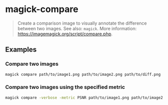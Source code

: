 # magick-compare

> Create a comparison image to visually annotate the difference between two images. See also: `magick`. More information: <https://imagemagick.org/script/compare.php>.

## Examples

### Compare two images

```bash
magick compare path/to/image1.png path/to/image2.png path/to/diff.png
```

### Compare two images using the specified metric

```bash
magick compare -verbose -metric PSNR path/to/image1.png path/to/image2.png path/to/diff.png
```
